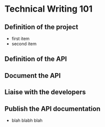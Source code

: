 # Technical Writing 101
## Definition of the project
- first item
- second item
## Definition of the API
## Document the API
## Liaise with the developers
## Publish the API documentation
- blah blabh blah